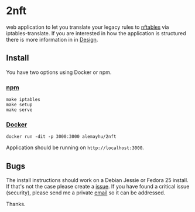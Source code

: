 # 2nft

web application to let you translate your legacy rules to [nftables][0] via
iptables-translate. If you are interested in how the application is structured
there is more information in in [Design](./DESIGN.md).

## Install

You have two options using Docker or npm.

### [npm](https://www.npmjs.com/)

    make iptables
    make setup
    make serve

### [Docker](https://www.docker.com/)

    docker run -dit -p 3000:3000 alemayhu/2nft

Application should be running on `http://localhost:3000`.

## Bugs
    
The install instructions should work on a Debian Jessie or Fedora 25 install.
If that's not the case please create a
[issue](https://github.com/alemayhu/2nft/issues). If you have found a critical
issue (security), please send me a private [email](mailto:a@alemayhu.com) so it
can be addressed.

Thanks.

[0]: https://netfilter.org/projects/nftables/
